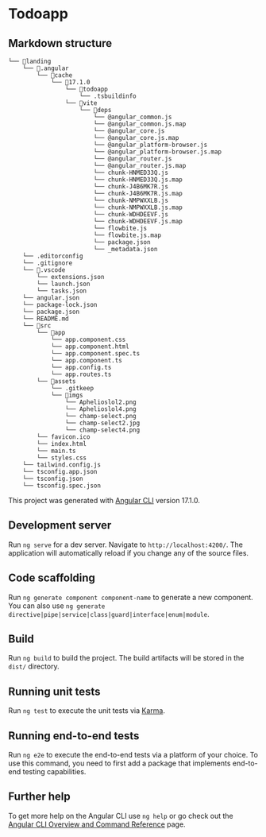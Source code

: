 # Todoapp

## Markdown structure 

```
└── 📁landing
    └── 📁.angular
        └── 📁cache
            └── 📁17.1.0
                └── 📁todoapp
                    └── .tsbuildinfo
                └── 📁vite
                    └── 📁deps
                        └── @angular_common.js
                        └── @angular_common.js.map
                        └── @angular_core.js
                        └── @angular_core.js.map
                        └── @angular_platform-browser.js
                        └── @angular_platform-browser.js.map
                        └── @angular_router.js
                        └── @angular_router.js.map
                        └── chunk-HNMED33Q.js
                        └── chunk-HNMED33Q.js.map
                        └── chunk-J4B6MK7R.js
                        └── chunk-J4B6MK7R.js.map
                        └── chunk-NMPWXXLB.js
                        └── chunk-NMPWXXLB.js.map
                        └── chunk-WDHDEEVF.js
                        └── chunk-WDHDEEVF.js.map
                        └── flowbite.js
                        └── flowbite.js.map
                        └── package.json
                        └── _metadata.json
    └── .editorconfig
    └── .gitignore
    └── 📁.vscode
        └── extensions.json
        └── launch.json
        └── tasks.json
    └── angular.json
    └── package-lock.json
    └── package.json
    └── README.md
    └── 📁src
        └── 📁app
            └── app.component.css
            └── app.component.html
            └── app.component.spec.ts
            └── app.component.ts
            └── app.config.ts
            └── app.routes.ts
        └── 📁assets
            └── .gitkeep
            └── 📁imgs
                └── Aphelioslol2.png
                └── Aphelioslol4.png
                └── champ-select.png
                └── champ-select2.jpg
                └── champ-select4.png
        └── favicon.ico
        └── index.html
        └── main.ts
        └── styles.css
    └── tailwind.config.js
    └── tsconfig.app.json
    └── tsconfig.json
    └── tsconfig.spec.json
```

This project was generated with [Angular CLI](https://github.com/angular/angular-cli) version 17.1.0.

## Development server

Run `ng serve` for a dev server. Navigate to `http://localhost:4200/`. The application will automatically reload if you change any of the source files.

## Code scaffolding

Run `ng generate component component-name` to generate a new component. You can also use `ng generate directive|pipe|service|class|guard|interface|enum|module`.

## Build

Run `ng build` to build the project. The build artifacts will be stored in the `dist/` directory.

## Running unit tests

Run `ng test` to execute the unit tests via [Karma](https://karma-runner.github.io).

## Running end-to-end tests

Run `ng e2e` to execute the end-to-end tests via a platform of your choice. To use this command, you need to first add a package that implements end-to-end testing capabilities.

## Further help

To get more help on the Angular CLI use `ng help` or go check out the [Angular CLI Overview and Command Reference](https://angular.io/cli) page.
